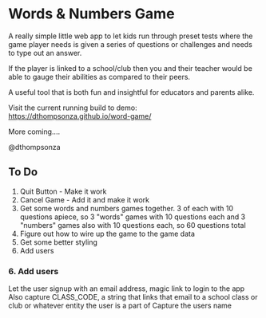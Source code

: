 # Words & Numbers Game

A really simple little web app to let kids run through preset tests where the game player
needs is given a series of questions or challenges and needs to type out an answer.

If the player is linked to a school/club then you and their teacher would be able to gauge
their abilities as compared to their peers. 

A useful tool that is both fun and insightful for educators and parents alike.

Visit the current running build to demo: https://dthompsonza.github.io/word-game/

More coming....

@dthompsonza

## To Do

1. Quit Button - Make it work
2. Cancel Game - Add it and make it work
3. Get some words and numbers games together. 3 of each with 10 questions apiece, so 3 "words" games with 10 questions each and 3 "numbers" games also with 10 questions each, so 60 questions total
4. Figure out how to wire up the game to the game data
5. Get some better styling
6. Add users 

### 6. Add users

Let the user signup with an email address, magic link to login to the app
Also capture CLASS_CODE, a string that links that email to a school class or club or whatever entity the user is a part of
Capture the users name
